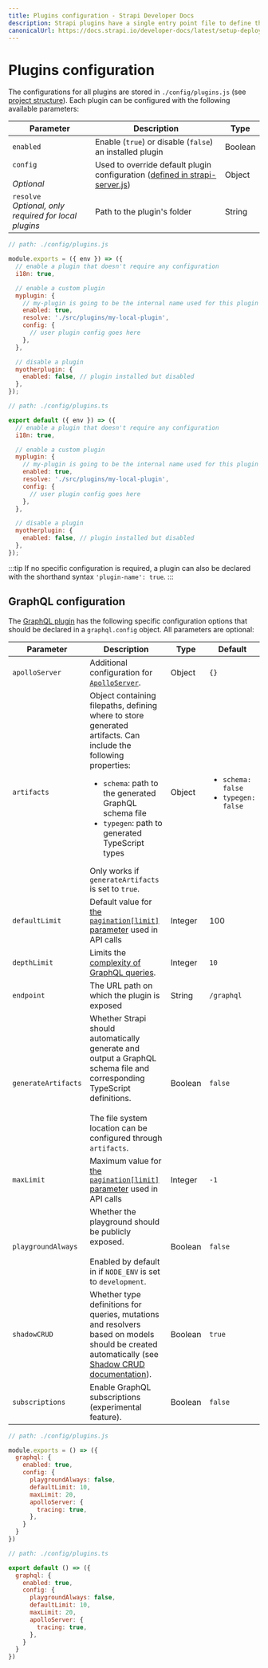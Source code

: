 ```yaml
---
title: Plugins configuration - Strapi Developer Docs
description: Strapi plugins have a single entry point file to define their configurations.
canonicalUrl: https://docs.strapi.io/developer-docs/latest/setup-deployment-guides/configurations/optional/plugins.html
---
```


# Plugins configuration

The configurations for all plugins are stored in `./config/plugins.js` (see [project structure](/developer-docs/latest/setup-deployment-guides/file-structure.md)). Each plugin can be configured with the following available parameters:

| Parameter                  | Description                                                                                                                                                            | Type    |
| -------------------------- | ---------------------------------------------------------------------------------------------------------------------------------------------------------------------- | ------- |
| `enabled`                  | Enable (`true`) or disable (`false`) an installed plugin                                                                                                               | Boolean |
| `config`<br><br>_Optional_ | Used to override default plugin configuration ([defined in strapi-server.js](/developer-docs/latest/developer-resources/plugin-api-reference/server.md#configuration)) | Object  |
| `resolve`<br> _Optional, only required for local plugins_             | Path to the plugin's folder                                                                                                                                            | String  |

<code-group>
<code-block title="JAVASCRIPT">


```js
// path: ./config/plugins.js

module.exports = ({ env }) => ({
  // enable a plugin that doesn't require any configuration
  i18n: true,

  // enable a custom plugin
  myplugin: {
    // my-plugin is going to be the internal name used for this plugin
    enabled: true,
    resolve: './src/plugins/my-local-plugin',
    config: {
      // user plugin config goes here
    },
  },

  // disable a plugin
  myotherplugin: {
    enabled: false, // plugin installed but disabled
  },
});
```

</code-block>

<code-block title="TYPESCRIPT">


```js
// path: ./config/plugins.ts

export default ({ env }) => ({
  // enable a plugin that doesn't require any configuration
  i18n: true,

  // enable a custom plugin
  myplugin: {
    // my-plugin is going to be the internal name used for this plugin
    enabled: true,
    resolve: './src/plugins/my-local-plugin',
    config: {
      // user plugin config goes here
    },
  },

  // disable a plugin
  myotherplugin: {
    enabled: false, // plugin installed but disabled
  },
});
```

</code-block>
</code-group>


:::tip
If no specific configuration is required, a plugin can also be declared with the shorthand syntax `'plugin-name': true`.
:::

## GraphQL configuration

The [GraphQL plugin](/developer-docs/latest/plugins/graphql.md) has the following specific configuration options that should be declared in a `graphql.config` object. All parameters are optional:

| Parameter          | Description                                                                                                                                                   | Type    | Default |
| ------------------ | ------------------------------------------------------------------------------------------------------------------------------------------------------------- | ------- | ------- |
| `apolloServer`     | Additional configuration for [`ApolloServer`](https://www.apollographql.com/docs/apollo-server/api/apollo-server/#apolloserver).                   | Object  | `{}`    |
| `artifacts`        | Object containing filepaths, defining where to store generated artifacts. Can include the following properties: <ul><li>`schema`: path to the generated GraphQL schema file</li><li>`typegen`: path to generated TypeScript types</li></ul>Only works if `generateArtifacts` is set to `true`.  | Object  | <ul><li>`schema: false`</li><li>`typegen: false`</li></ul> |
| `defaultLimit` | Default value for [the `pagination[limit]` parameter](/developer-docs/latest/developer-resources/database-apis-reference/graphql-api.md#pagination-by-offset) used in API calls | Integer | 100 |
| `depthLimit`       | Limits the [complexity of GraphQL queries](https://www.npmjs.com/package/graphql-depth-limit).                                                                 | Integer  | `10`    |
| `endpoint`         | The URL path on which the plugin is exposed | String | `/graphql` |
| `generateArtifacts`| Whether Strapi should automatically generate and output a GraphQL schema file and corresponding TypeScript definitions.<br/><br/>The file system location can be configured through `artifacts`.  | Boolean | `false` |
| `maxLimit`         | Maximum value for [the `pagination[limit]` parameter](/developer-docs/latest/developer-resources/database-apis-reference/graphql-api.md#pagination-by-offset) used in API calls                                                                                                              | Integer  | `-1`    |
| `playgroundAlways` | Whether the playground should be publicly exposed.<br/><br/>Enabled by default in if `NODE_ENV` is set to `development`.                                        | Boolean | `false`  |
| `shadowCRUD`       | Whether type definitions for queries, mutations and resolvers based on models should be created automatically (see [Shadow CRUD documentation](/developer-docs/latest/plugins/graphql.md#shadow-crud)). | Boolean | `true` |
| `subscriptions`    | Enable GraphQL subscriptions (experimental feature).                                                                                                                                 | Boolean | `false` |

<code-group>
<code-block title="JAVASCRIPT">

```js
// path: ./config/plugins.js

module.exports = () => ({
  graphql: {
    enabled: true,
    config: {
      playgroundAlways: false,
      defaultLimit: 10,
      maxLimit: 20,
      apolloServer: {
        tracing: true,
      },
    }
  }
})
```


</code-block>

<code-block title="TYPESCRIPT">

```js
// path: ./config/plugins.ts

export default () => ({
  graphql: {
    enabled: true,
    config: {
      playgroundAlways: false,
      defaultLimit: 10,
      maxLimit: 20,
      apolloServer: {
        tracing: true,
      },
    }
  }
})
```


</code-block>
</code-group>

